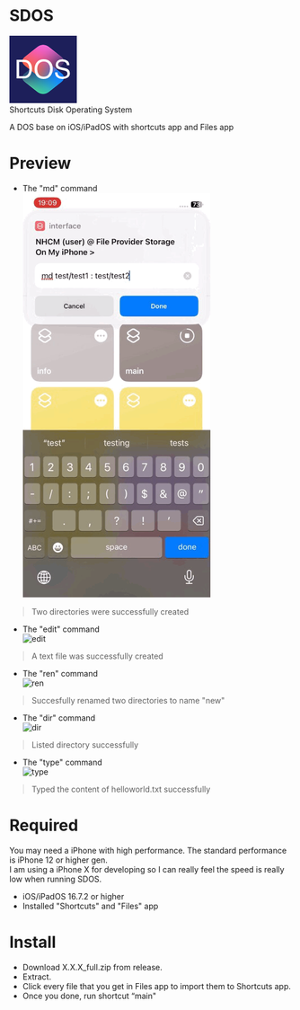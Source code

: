 # SDOS
![SDOS](/icon.png)  
Shortcuts Disk Operating System  

A DOS base on iOS/iPadOS with shortcuts app and Files app  
# Preview
* The "md" command  
![md](preview.gif)  
> Two directories were successfully created
* The "edit" command  
![edit](preview2.gif)
> A text file was successfully created
* The "ren" command  
![ren](preview3.gif)
> Succesfully renamed two directories to name "new"
* The "dir" command  
![dir](preview4.gif)
> Listed directory successfully
* The "type" command  
![type](preview5.gif)
> Typed the content of helloworld.txt successfully
# Required
You may need a iPhone with high performance. The standard performance is iPhone 12 or higher gen.  
I am using a iPhone X for developing so I can really feel the speed is really low when running SDOS.  
* iOS/iPadOS 16.7.2 or higher
* Installed "Shortcuts" and "Files" app
# Install
* Download X.X.X\_full.zip from release.
* Extract.
* Click every file that you get in Files app to import them to Shortcuts app.
* Once you done, run shortcut “main"
